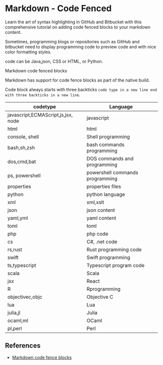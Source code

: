 # Markdown - Code Fenced

Learn the art of syntax highlighting in GitHub and Bitbucket with this
comprehensive tutorial on adding code fenced blocks to your markdown content.

Sometimes, programming blogs or repositories such as GitHub and bitbucket need
to display programming code to preview code and with nice color formatting
styles.

code can be Java,json, CSS or HTML, or Python.

Markdown code fenced blocks

Markdown has support for code fence blocks as part of the native build.

Code block always starts with three backticks `code type in a new line end
with three backticks in a new line`.

| codetype                           | Language                        |
| ---------------------------------- | ------------------------------- |
| javascript,ECMAScript,js,jsx, node | javascript                      |
| html                               | html                            |
| console, shell                     | Shell programming               |
| bash,sh,zsh                        | bash commands programming       |
| dos,cmd,bat                        | DOS commands and programming    |
| ps, powershell                     | powershell commands programming |
| properties                         | properties files                |
| python                             | python language                 |
| xml                                | xml,xslt                        |
| json                               | json content                    |
| yaml,yml                           | yaml content                    |
| toml                               | toml                            |
| php                                | php code                        |
| cs                                 | C#, .net code                   |
| rs,rust                            | Rust programming code           |
| swift                              | Swift programming               |
| ts,typescript                      | Typescript program code         |
| scala                              | Scala                           |
| jsx                                | React                           |
| R                                  | Rprogramming                    |
| objectivec,objc                    | Objective C                     |
| lua                                | Lua                             |
| julia,jl                           | Julia                           |
| ocaml,ml                           | OCaml                           |
| pl,perl                            | Perl                            |

## References

- [Markdown code fence blocks](https://www.w3schools.io/file/markdown-code-fence-blocks/)

